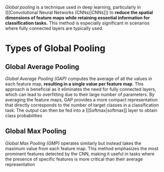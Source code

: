 *Global pooling* is a technique used in deep learning, particularly in ([[Convolutional Neural Networks (CNNs)|CNNs]]) to **reduce the spatial dimensions of feature maps while retaining essential information for classification tasks.** This method is especially significant in scenarios where fully connected layers are typically used.
# Types of Global Pooling
## Global Average Pooling
*Global Average Pooling (GAP)* computes the average of all the values in each feature map, **resulting in a single value per feature map**. This approach is beneficial as it eliminates the need for fully connected layers, which can lead to overfitting due to their large number of parameters. By averaging the feature maps, GAP provides a more compact representation that directly corresponds to the number of target classes in a classification task. The output can then be fed into a [[Softmax|softmax]] layer to obtain class probabilities
## Global Max Pooling
*Global Max Pooling (GMP)* operates similarly but instead takes the maximum value from each feature map. This method emphasizes the most prominent features detected by the CNN, making it useful in tasks where the presence of specific features is more critical than their average representation